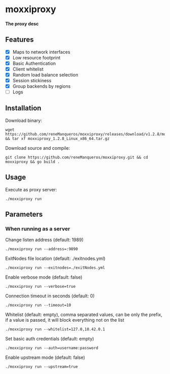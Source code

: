 # moxxiproxy

#### The proxy desc

## Features 
- [x] Maps to network interfaces 
- [x] Low resource footprint 
- [x] Basic Authentication
- [x] Client whitelist 
- [x] Random load balance selection
- [x] Session stickiness
- [x] Group backends by regions
- [ ] Logs

## Installation
Download binary:
```shell
wget https://github.com/reneManqueros/moxxiproxy/releases/download/v1.2.8/moxxiproxy_1.2.8_Linux_x86_64.tar.gz && tar xf moxxiproxy_1.2.8_Linux_x86_64.tar.gz 
```

Download source and compile:
```shell
git clone https://github.com/reneManqueros/moxxiproxy.git && cd moxxiproxy && go build .
````

## Usage

Execute as proxy server:
```shell
./moxxiproxy run
```
 
## Parameters

### When running as a server
Change listen address (default: 1989)
```shell
./moxxiproxy run --address=:9090
```

ExitNodes file location (default: ./exitnodes.yml)
```shell
./moxxiproxy run --exitnodes=./exitNodes.yml
```

Enable verbose mode (default: false)
```shell
./moxxiproxy run --verbose=true
```

Connection timeout in seconds (default: 0)
```shell
./moxxiproxy run --timeout=10
```

Whitelist (default: empty), comma separated values, can be only the prefix, if a value is passed, it will block everything not on the list
```shell
./moxxiproxy run --whitelist=127.0,10.42.0.1 
```

Set basic auth credentials (default: empty)
```shell
./moxxiproxy run --auth=username:password
```

Enable upstream mode (default: false)
```shell
./moxxiproxy run --upstream=true
```
  